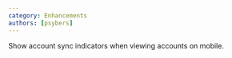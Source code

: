 ```yaml
---
category: Enhancements
authors: [psybers]
---
```


Show account sync indicators when viewing accounts on mobile.